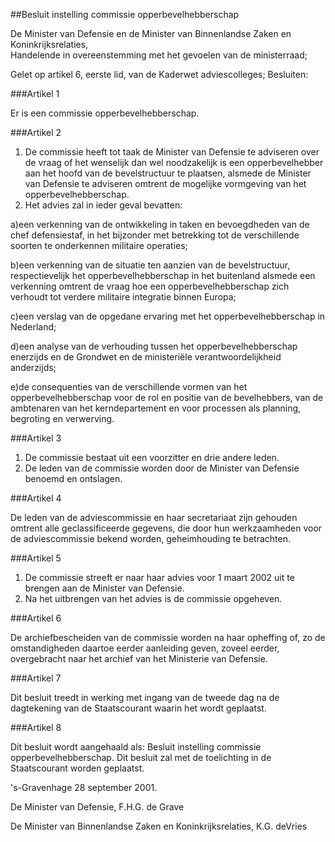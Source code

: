 <meta http-equiv='Content-Type' content='text/html; charset=utf-8' />

##Besluit instelling commissie opperbevelhebberschap

De Minister van Defensie en de Minister van Binnenlandse Zaken en Koninkrijksrelaties,  
Handelende in overeenstemming met het gevoelen van de ministerraad;

Gelet op artikel 6, eerste lid, van de Kaderwet adviescolleges;
Besluiten:    

###Artikel 1 

Er is een commissie opperbevelhebberschap. 

###Artikel 2 

1. De commissie heeft tot taak de Minister van Defensie te adviseren over de vraag of het wenselijk dan wel noodzakelijk is een opperbevelhebber aan het hoofd van de bevelstructuur te plaatsen, alsmede de Minister van Defensie te adviseren omtrent de mogelijke vormgeving van het opperbevelhebberschap.
2. Het advies zal in ieder geval bevatten:

a)een verkenning van de ontwikkeling in taken en bevoegdheden van de chef defensiestaf, in het bijzonder met betrekking tot de verschillende soorten te onderkennen militaire operaties;

b)een verkenning van de situatie ten aanzien van de bevelstructuur, respectievelijk het opperbevelhebberschap in het buitenland alsmede een verkenning omtrent de vraag hoe een opperbevelhebberschap zich verhoudt tot verdere militaire integratie binnen Europa;

c)een verslag van de opgedane ervaring met het opperbevelhebberschap in Nederland;

d)een analyse van de verhouding tussen het opperbevelhebberschap enerzijds en de Grondwet en de ministeriële verantwoordelijkheid anderzijds;

e)de consequenties van de verschillende vormen van het opperbevelhebberschap voor de rol en positie van de bevelhebbers, van de ambtenaren van het kerndepartement en voor processen als planning, begroting en verwerving. 

###Artikel 3 

1. De commissie bestaat uit een voorzitter en drie andere leden.
2. De leden van de commissie worden door de Minister van Defensie benoemd en ontslagen. 

###Artikel 4 

De leden van de adviescommissie en haar secretariaat zijn gehouden omtrent alle geclassificeerde gegevens, die door hun werkzaamheden voor de adviescommissie bekend worden, geheimhouding te betrachten. 

###Artikel 5 

1. De commissie streeft er naar haar advies voor 1 maart 2002 uit te brengen aan de Minister van Defensie.
2. Na het uitbrengen van het advies is de commissie opgeheven.

###Artikel 6 

De archiefbescheiden van de commissie worden na haar opheffing of, zo de omstandigheden daartoe eerder aanleiding geven, zoveel eerder, overgebracht naar het archief van het Ministerie van Defensie. 

###Artikel 7 

Dit besluit treedt in werking met ingang van de tweede dag na de dagtekening van de Staatscourant waarin het wordt geplaatst. 

###Artikel 8 

Dit besluit wordt aangehaald als: Besluit instelling commissie opperbevelhebberschap. 
Dit besluit zal met de toelichting in de Staatscourant worden geplaatst. 

's-Gravenhage
28 september 2001. 

De 
Minister van Defensie,
F.H.G. de Grave    

De 
Minister van Binnenlandse Zaken en Koninkrijksrelaties,
K.G. deVries   
